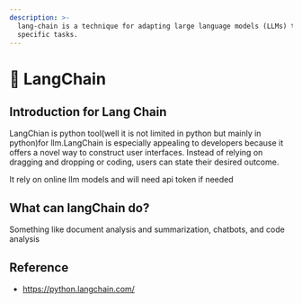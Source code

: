 ```yaml
---
description: >-
  lang-chain is a technique for adapting large language models (LLMs) to
  specific tasks.
---
```


# 🤟 LangChain

## Introduction for Lang Chain

LangChian is python tool(well it is not limited in python but mainly in python)for llm.LangChain is especially appealing to developers because it offers a novel way to construct user interfaces. Instead of relying on dragging and dropping or coding, users can state their desired outcome.

It rely on online llm models and will need api token if needed

## What can langChain do?

Something like document analysis and summarization, chatbots, and code analysis

## Reference

* https://python.langchain.com/
